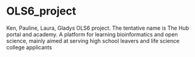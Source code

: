 # OLS6_project
Ken, Pauline, Laura, Gladys OLS6 project. The tentative name is The Hub portal and academy. A platform for learning bioinformatics and open science, mainly aimed at serving high school leavers and life science college applicants
